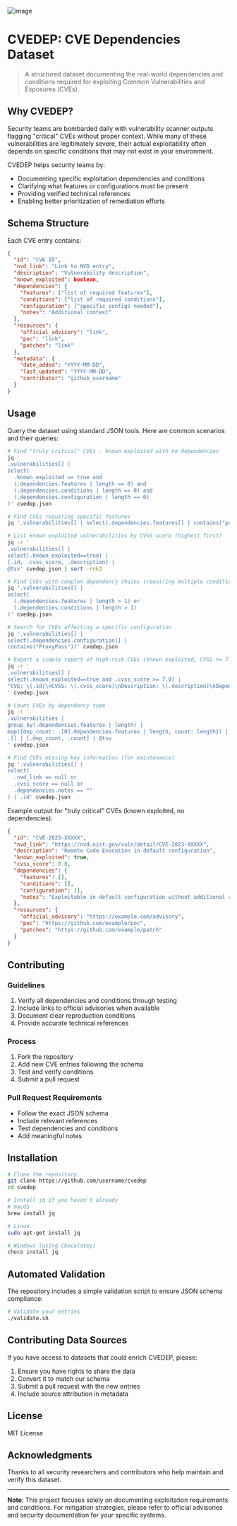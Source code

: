 ![image](https://github.com/user-attachments/assets/a6ee674c-e31e-48ce-a02d-fdf2c90dd0c3)

# CVEDEP: CVE Dependencies Dataset

> A structured dataset documenting the real-world dependencies and conditions required for exploiting Common Vulnerabilities and Exposures (CVEs).

## Why CVEDEP?

Security teams are bombarded daily with vulnerability scanner outputs flagging "critical" CVEs without proper context. While many of these vulnerabilities are legitimately severe, their actual exploitability often depends on specific conditions that may not exist in your environment.

CVEDEP helps security teams by:
- Documenting specific exploitation dependencies and conditions
- Clarifying what features or configurations must be present
- Providing verified technical references
- Enabling better prioritization of remediation efforts

## Schema Structure

Each CVE entry contains:

```json
{
  "id": "CVE ID",
  "nvd_link": "Link to NVD entry",
  "description": "Vulnerability description",
  "known_exploited": boolean,
  "dependencies": {
    "features": ["list of required features"],
    "conditions": ["list of required conditions"],
    "configuration": ["specific configs needed"],
    "notes": "Additional context"
  },
  "resources": {
    "official_advisory": "link",
    "poc": "link",
    "patches": "link"
  },
  "metadata": {
    "date_added": "YYYY-MM-DD",
    "last_updated": "YYYY-MM-DD",
    "contributor": "github_username"
  }
}
```

## Usage

Query the dataset using standard JSON tools. Here are common scenarios and their queries:

```bash
# Find "truly critical" CVEs - known exploited with no dependencies
jq '
.vulnerabilities[] | 
select(
  .known_exploited == true and 
  (.dependencies.features | length == 0) and
  (.dependencies.conditions | length == 0) and
  (.dependencies.configuration | length == 0)
)' cvedep.json

# Find CVEs requiring specific features
jq '.vulnerabilities[] | select(.dependencies.features[] | contains("proxy"))' cvedep.json

# List known exploited vulnerabilities by CVSS score (highest first)
jq -r '
.vulnerabilities[] | 
select(.known_exploited==true) | 
[.id, .cvss_score, .description] | 
@tsv' cvedep.json | sort -rnk2

# Find CVEs with complex dependency chains (requiring multiple conditions)
jq '.vulnerabilities[] | 
select(
  (.dependencies.features | length > 1) or
  (.dependencies.conditions | length > 1)
)' cvedep.json

# Search for CVEs affecting a specific configuration
jq '.vulnerabilities[] | 
select(.dependencies.configuration[] | 
contains("ProxyPass"))' cvedep.json

# Export a simple report of high-risk CVEs (known exploited, CVSS >= 7.0)
jq -r '
.vulnerabilities[] | 
select(.known_exploited==true and .cvss_score >= 7.0) | 
"CVE: \(.id)\nCVSS: \(.cvss_score)\nDescription: \(.description)\nDependencies: \(.dependencies.notes)\n"
' cvedep.json

# Count CVEs by dependency type
jq -r '
.vulnerabilities | 
group_by(.dependencies.features | length) | 
map({dep_count: .[0].dependencies.features | length, count: length}) | 
.[] | [.dep_count, .count] | @tsv
' cvedep.json

# Find CVEs missing key information (for maintenance)
jq '.vulnerabilities[] | 
select(
  .nvd_link == null or 
  .cvss_score == null or 
  .dependencies.notes == ""
) | .id' cvedep.json
```

Example output for "truly critical" CVEs (known exploited, no dependencies):
```json
{
  "id": "CVE-2023-XXXXX",
  "nvd_link": "https://nvd.nist.gov/vuln/detail/CVE-2023-XXXXX",
  "description": "Remote Code Execution in default configuration",
  "known_exploited": true,
  "cvss_score": 9.8,
  "dependencies": {
    "features": [],
    "conditions": [],
    "configuration": [],
    "notes": "Exploitable in default configuration without additional requirements"
  },
  "resources": {
    "official_advisory": "https://example.com/advisory",
    "poc": "https://github.com/example/poc",
    "patches": "https://github.com/example/patch"
  }
}
```

## Contributing

### Guidelines
1. Verify all dependencies and conditions through testing
2. Include links to official advisories when available
3. Document clear reproduction conditions
4. Provide accurate technical references

### Process
1. Fork the repository
2. Add new CVE entries following the schema
3. Test and verify conditions
4. Submit a pull request

### Pull Request Requirements
- Follow the exact JSON schema
- Include relevant references
- Test dependencies and conditions
- Add meaningful notes

## Installation

```bash
# Clone the repository
git clone https://github.com/username/cvedep
cd cvedep

# Install jq if you haven't already
# macOS
brew install jq

# Linux
sudo apt-get install jq

# Windows (using Chocolatey)
choco install jq
```

## Automated Validation

The repository includes a simple validation script to ensure JSON schema compliance:

```bash
# Validate your entries
./validate.sh
```

## Contributing Data Sources

If you have access to datasets that could enrich CVEDEP, please:
1. Ensure you have rights to share the data
2. Convert it to match our schema
3. Submit a pull request with the new entries
4. Include source attribution in metadata

## License

MIT License

## Acknowledgments

Thanks to all security researchers and contributors who help maintain and verify this dataset.

---

**Note**: This project focuses solely on documenting exploitation requirements and conditions. For mitigation strategies, please refer to official advisories and security documentation for your specific systems.
